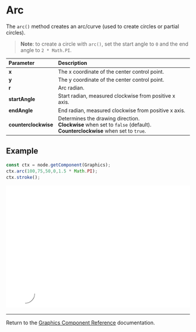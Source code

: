 # Arc

The `arc()` method creates an arc/curve (used to create circles or partial circles).

> __Note__: to create a circle with `arc()`, set the start angle to `0` and the end angle to `2 * Math.PI`.

| Parameter | Description |
| :-------------- | :----------- |
| **x** | The x coordinate of the center control point. |
| **y** | The y coordinate of the center control point. |
| **r** |Arc radian. |
| **startAngle** | Start radian, measured clockwise from positive x axis. |
| **endAngle** | End radian, measured clockwise from positive x axis. |
| **counterclockwise** | Determines the drawing direction.<br>**Clockwise** when set to `false` (default).<br>**Counterclockwise** when set to `true`. |

## Example

```ts
const ctx = node.getComponent(Graphics);
ctx.arc(100,75,50,0,1.5 * Math.PI);
ctx.stroke();
```

![arc](arc.png)

<hr>

Return to the [Graphics Component Reference](../graphics.md) documentation.
